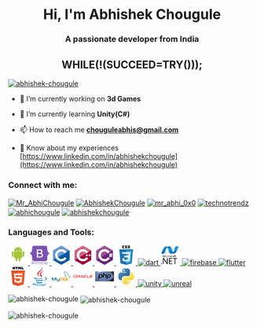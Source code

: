 <h1 align="center">Hi, I'm Abhishek Chougule</h1>
<h3 align="center">A passionate developer from India</h3>
<h2 align="center">WHILE(!(SUCCEED=TRY()));</h2>
<p align="left"> <a href="https://github.com/ryo-ma/github-profile-trophy"><img src="https://github-profile-trophy.vercel.app/?username=abhishek-chougule" alt="abhishek-chougule" /></a> </p>

- 🔭 I’m currently working on **3d Games**

- 🌱 I’m currently learning **Unity(C#)**

- 📫 How to reach me **chouguleabhis@gmail.com**

- 📄 Know about my experiences [https://www.linkedin.com/in/abhishekchougule](https://www.linkedin.com/in/abhishekchougule)

<h3 align="left">Connect with me:</h3>
<p align="left">
<a href="https://twitter.com/Mr_AbhiChougule" target="blank"><img align="center" src="https://mynottingham.nottingham.ac.uk/cs/psprd/cache/1/UN_IH_SOCIALTWITTER_UKE_1.PNG" alt="Mr_AbhiChougule" height="30" width="30" /></a>
<a href="https://linkedin.com/in/abhishekchougule" target="blank"><img align="center" src="https://mynottingham.nottingham.ac.uk/cs/psprd/cache/1/UN_IH_SOCIALLINKEDIN_UKE_1.png" alt="AbhishekChougule" height="30" width="30" /></a>
<a href="https://instagram.com/mr_abhi_0x0" target="blank"><img align="center" src="https://mynottingham.nottingham.ac.uk/cs/psprd/cache/1/UN_IHUB_INSTGRM_UKE_1.PNG" alt="mr_abhi_0x0" height="30" width="30" /></a>
<a href="https://www.youtube.com/c/technotrendz" target="blank"><img align="center" src="https://mynottingham.nottingham.ac.uk/cs/psprd/cache/1/UN_IH_YOUTUBE_UKE_1.png" alt="technotrendz" height="30" width="40" /></a>
<a href="https://www.codechef.com/users/abhichougule" target="blank"><img align="center" src="https://cdn.jsdelivr.net/npm/simple-icons@3.1.0/icons/codechef.svg" alt="abhichougule" height="30" width="40" /></a>
<a href="https://www.hackerrank.com/abhishekchougule" target="blank"><img align="center" src="https://upload.wikimedia.org/wikipedia/commons/6/65/HackerRank_logo.png" alt="abhishekchougule" height="30" width="30" /></a>
</p>

<h3 align="left">Languages and Tools:</h3>
<p align="left"> <a href="https://developer.android.com" target="_blank"> <img src="https://raw.githubusercontent.com/devicons/devicon/master/icons/android/android-original-wordmark.svg" alt="android" width="40" height="40"/> </a> <a href="https://getbootstrap.com" target="_blank"> <img src="https://raw.githubusercontent.com/devicons/devicon/master/icons/bootstrap/bootstrap-plain-wordmark.svg" alt="bootstrap" width="40" height="40"/> </a> <a href="https://www.cprogramming.com/" target="_blank"> <img src="https://raw.githubusercontent.com/devicons/devicon/master/icons/c/c-original.svg" alt="c" width="40" height="40"/> </a> <a href="https://www.w3schools.com/cpp/" target="_blank"> <img src="https://raw.githubusercontent.com/devicons/devicon/master/icons/cplusplus/cplusplus-original.svg" alt="cplusplus" width="40" height="40"/> </a> <a href="https://www.w3schools.com/cs/" target="_blank"> <img src="https://raw.githubusercontent.com/devicons/devicon/master/icons/csharp/csharp-original.svg" alt="csharp" width="40" height="40"/> </a> <a href="https://www.w3schools.com/css/" target="_blank"> <img src="https://raw.githubusercontent.com/devicons/devicon/master/icons/css3/css3-original-wordmark.svg" alt="css3" width="40" height="40"/> </a> <a href="https://dart.dev" target="_blank"> <img src="https://www.vectorlogo.zone/logos/dartlang/dartlang-icon.svg" alt="dart" width="40" height="40"/> </a> <a href="https://dotnet.microsoft.com/" target="_blank"> <img src="https://raw.githubusercontent.com/devicons/devicon/master/icons/dot-net/dot-net-original-wordmark.svg" alt="dotnet" width="40" height="40"/> </a> <a href="https://firebase.google.com/" target="_blank"> <img src="https://www.vectorlogo.zone/logos/firebase/firebase-icon.svg" alt="firebase" width="40" height="40"/> </a> <a href="https://flutter.dev" target="_blank"> <img src="https://www.vectorlogo.zone/logos/flutterio/flutterio-icon.svg" alt="flutter" width="40" height="40"/> </a> <a href="https://www.w3.org/html/" target="_blank"> <img src="https://raw.githubusercontent.com/devicons/devicon/master/icons/html5/html5-original-wordmark.svg" alt="html5" width="40" height="40"/> </a> <a href="https://www.java.com" target="_blank"> <img src="https://raw.githubusercontent.com/devicons/devicon/master/icons/java/java-original.svg" alt="java" width="40" height="40"/> </a> <a href="https://www.mysql.com/" target="_blank"> <img src="https://raw.githubusercontent.com/devicons/devicon/master/icons/mysql/mysql-original-wordmark.svg" alt="mysql" width="40" height="40"/> </a> <a href="https://www.oracle.com/" target="_blank"> <img src="https://raw.githubusercontent.com/devicons/devicon/master/icons/oracle/oracle-original.svg" alt="oracle" width="40" height="40"/> </a> <a href="https://www.php.net" target="_blank"> <img src="https://raw.githubusercontent.com/devicons/devicon/master/icons/php/php-original.svg" alt="php" width="40" height="40"/> </a> <a href="https://www.python.org" target="_blank"> <img src="https://raw.githubusercontent.com/devicons/devicon/master/icons/python/python-original.svg" alt="python" width="40" height="40"/> </a> <a href="https://unity.com/" target="_blank"> <img src="https://www.vectorlogo.zone/logos/unity3d/unity3d-icon.svg" alt="unity" width="40" height="40"/> </a> <a href="https://unrealengine.com/" target="_blank"> <img src="https://raw.githubusercontent.com/kenangundogan/fontisto/036b7eca71aab1bef8e6a0518f7329f13ed62f6b/icons/svg/brand/unreal-engine.svg" alt="unreal" width="40" height="40"/> </a> </p>

<p><img align="left" src="https://github-readme-stats.vercel.app/api/top-langs?username=abhishek-chougule&show_icons=true&locale=en&layout=compact" alt="abhishek-chougule" /></p>

<p>&nbsp;<img align="center" src="https://github-readme-stats.vercel.app/api?username=abhishek-chougule&show_icons=true&locale=en" alt="abhishek-chougule" /></p>

<p><img align="center" src="https://github-readme-streak-stats.herokuapp.com/?user=abhishek-chougule&" alt="abhishek-chougule" /></p>

